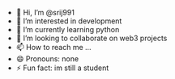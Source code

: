- 👋 Hi, I’m @srij991
- 👀 I’m interested in development
- 🌱 I’m currently learning python
- 💞️ I’m looking to collaborate on web3 projects
- 📫 How to reach me ...
- 😄 Pronouns: none
- ⚡ Fun fact: im still a student

<!---
srij991/srij991 is a ✨ special ✨ repository because its `README.md` (this file) appears on your GitHub profile.
You can click the Preview link to take a look at your changes.
--->
